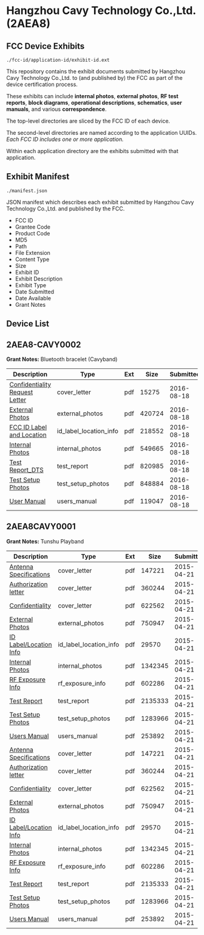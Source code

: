 # Hangzhou Cavy Technology Co.,Ltd. (2AEA8)
## FCC Device Exhibits

```
./fcc-id/application-id/exhibit-id.ext
```

This repository contains the exhibit documents submitted by Hangzhou Cavy Technology Co.,Ltd. to (and published by) the FCC as part of the device certification process.

These exhibits can include **internal photos**, **external photos**, **RF test reports**, **block diagrams**, **operational descriptions**, **schematics**, **user manuals**, and various **correspondence**.

The top-level directories are sliced by the FCC ID of each device.

The second-level directories are named according to the application UUIDs. *Each FCC ID includes one or more application.*

Within each application directory are the exhibits submitted with that application. 

## Exhibit Manifest

```
./manifest.json
```

JSON manifest which describes each exhibit submitted by Hangzhou Cavy Technology Co.,Ltd. and published by the FCC.

- FCC ID
- Grantee Code
- Product Code
- MD5
- Path
- File Extension
- Content Type
- Size
- Exhibit ID
- Exhibit Description
- Exhibit Type
- Date Submitted
- Date Available
- Grant Notes

## Device List
## 2AEA8-CAVY0002
**Grant Notes:** Bluetooth bracelet (Cavyband)

| Description | Type | Ext | Size | Submitted | Available |
| ----------- | ---- | --- | ---- | --------- | --------- |
| [Confidentiality Request Letter](2AEA8-CAVY0002/8eb7b1bfbecc10d8cf22cca922bea7c6/3102897.pdf) | cover_letter | pdf | 15275 | 2016-08-18 | 2016-08-18 |
| [External Photos](2AEA8-CAVY0002/8eb7b1bfbecc10d8cf22cca922bea7c6/3102898.pdf) | external_photos | pdf | 420724 | 2016-08-18 | 2016-08-18 |
| [FCC ID Label and Location](2AEA8-CAVY0002/8eb7b1bfbecc10d8cf22cca922bea7c6/3102900.pdf) | id_label_location_info | pdf | 218552 | 2016-08-18 | 2016-08-18 |
| [Internal Photos](2AEA8-CAVY0002/8eb7b1bfbecc10d8cf22cca922bea7c6/3102899.pdf) | internal_photos | pdf | 549665 | 2016-08-18 | 2016-08-18 |
| [Test Report_DTS](2AEA8-CAVY0002/8eb7b1bfbecc10d8cf22cca922bea7c6/3102902.pdf) | test_report | pdf | 820985 | 2016-08-18 | 2016-08-18 |
| [Test Setup Photos](2AEA8-CAVY0002/8eb7b1bfbecc10d8cf22cca922bea7c6/3102901.pdf) | test_setup_photos | pdf | 848884 | 2016-08-18 | 2016-08-18 |
| [User Manual](2AEA8-CAVY0002/8eb7b1bfbecc10d8cf22cca922bea7c6/3102903.pdf) | users_manual | pdf | 119047 | 2016-08-18 | 2016-08-18 |
## 2AEA8CAVY0001
**Grant Notes:** Tunshu Playband

| Description | Type | Ext | Size | Submitted | Available |
| ----------- | ---- | --- | ---- | --------- | --------- |
| [Antenna Specifications](2AEA8CAVY0001/cdc9cc6ad9008e8aa8ff4665dc480e0f/2591017.pdf) | cover_letter | pdf | 147221 | 2015-04-21 | 2015-04-21 |
| [Authorization letter](2AEA8CAVY0001/cdc9cc6ad9008e8aa8ff4665dc480e0f/2591023.pdf) | cover_letter | pdf | 360244 | 2015-04-21 | 2015-04-21 |
| [Confidentiality](2AEA8CAVY0001/cdc9cc6ad9008e8aa8ff4665dc480e0f/2591024.pdf) | cover_letter | pdf | 622562 | 2015-04-21 | 2015-04-21 |
| [External Photos](2AEA8CAVY0001/cdc9cc6ad9008e8aa8ff4665dc480e0f/2591020.pdf) | external_photos | pdf | 750947 | 2015-04-21 | 2015-04-21 |
| [ID Label/Location Info](2AEA8CAVY0001/cdc9cc6ad9008e8aa8ff4665dc480e0f/2591018.pdf) | id_label_location_info | pdf | 29570 | 2015-04-21 | 2015-04-21 |
| [Internal Photos](2AEA8CAVY0001/cdc9cc6ad9008e8aa8ff4665dc480e0f/2591019.pdf) | internal_photos | pdf | 1342345 | 2015-04-21 | 2015-04-21 |
| [RF Exposure Info](2AEA8CAVY0001/cdc9cc6ad9008e8aa8ff4665dc480e0f/2591026.pdf) | rf_exposure_info | pdf | 602286 | 2015-04-21 | 2015-04-21 |
| [Test Report](2AEA8CAVY0001/cdc9cc6ad9008e8aa8ff4665dc480e0f/2591025.pdf) | test_report | pdf | 2135333 | 2015-04-21 | 2015-04-21 |
| [Test Setup Photos](2AEA8CAVY0001/cdc9cc6ad9008e8aa8ff4665dc480e0f/2591021.pdf) | test_setup_photos | pdf | 1283966 | 2015-04-21 | 2015-04-21 |
| [Users Manual](2AEA8CAVY0001/cdc9cc6ad9008e8aa8ff4665dc480e0f/2591022.pdf) | users_manual | pdf | 253892 | 2015-04-21 | 2015-04-21 |
| [Antenna Specifications](2AEA8CAVY0001/b71c3f2519d2e710643c036db0a0dfdc/2591017.pdf) | cover_letter | pdf | 147221 | 2015-04-21 | 2015-04-21 |
| [Authorization letter](2AEA8CAVY0001/b71c3f2519d2e710643c036db0a0dfdc/2591023.pdf) | cover_letter | pdf | 360244 | 2015-04-21 | 2015-04-21 |
| [Confidentiality](2AEA8CAVY0001/b71c3f2519d2e710643c036db0a0dfdc/2591024.pdf) | cover_letter | pdf | 622562 | 2015-04-21 | 2015-04-21 |
| [External Photos](2AEA8CAVY0001/b71c3f2519d2e710643c036db0a0dfdc/2591020.pdf) | external_photos | pdf | 750947 | 2015-04-21 | 2015-04-21 |
| [ID Label/Location Info](2AEA8CAVY0001/b71c3f2519d2e710643c036db0a0dfdc/2591018.pdf) | id_label_location_info | pdf | 29570 | 2015-04-21 | 2015-04-21 |
| [Internal Photos](2AEA8CAVY0001/b71c3f2519d2e710643c036db0a0dfdc/2591019.pdf) | internal_photos | pdf | 1342345 | 2015-04-21 | 2015-04-21 |
| [RF Exposure Info](2AEA8CAVY0001/b71c3f2519d2e710643c036db0a0dfdc/2591026.pdf) | rf_exposure_info | pdf | 602286 | 2015-04-21 | 2015-04-21 |
| [Test Report](2AEA8CAVY0001/b71c3f2519d2e710643c036db0a0dfdc/2591025.pdf) | test_report | pdf | 2135333 | 2015-04-21 | 2015-04-21 |
| [Test Setup Photos](2AEA8CAVY0001/b71c3f2519d2e710643c036db0a0dfdc/2591021.pdf) | test_setup_photos | pdf | 1283966 | 2015-04-21 | 2015-04-21 |
| [Users Manual](2AEA8CAVY0001/b71c3f2519d2e710643c036db0a0dfdc/2591022.pdf) | users_manual | pdf | 253892 | 2015-04-21 | 2015-04-21 |
